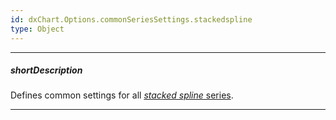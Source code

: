```yaml
---
id: dxChart.Options.commonSeriesSettings.stackedspline
type: Object
---
```

---
##### shortDescription
Defines common settings for all [*stacked spline* series](/api-reference/20%20Data%20Visualization%20Widgets/dxChart/5%20Series%20Types/StackedSplineSeries '/Documentation/ApiReference/UI_Components/dxChart/Series_Types/StackedSplineSeries/').

---
